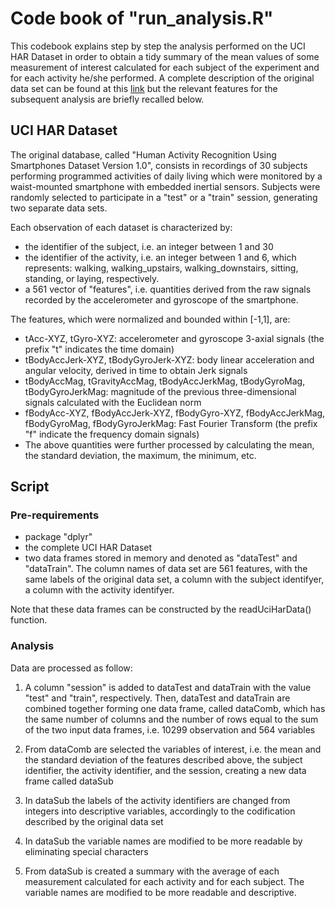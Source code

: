 # Code book of "run_analysis.R"

This codebook explains step by step the analysis performed on the UCI HAR Dataset in order to obtain
a tidy summary of the mean values of some measurement of interest calculated for each subject 
of the experiment and for each activity he/she performed.
A complete description of the original data set can be found at this [link](http://archive.ics.uci.edu/ml/datasets/Human+Activity+Recognition+Using+Smartphones)
but the relevant features for the subsequent analysis are briefly recalled below.

## UCI HAR Dataset
The original database, called "Human Activity Recognition Using Smartphones Dataset Version 1.0", 
consists in recordings of 30 subjects performing programmed activities of daily living which were 
monitored by a waist-mounted smartphone with embedded inertial sensors. 
Subjects were randomly selected to participate in a "test" or a "train" session, 
generating two separate data sets. 

Each observation of each dataset is characterized by:
* the identifier of the subject, i.e. an integer between 1 and 30
* the identifier of the activity, i.e. an integer between 1 and 6, which represents: walking, walking_upstairs, 
walking_downstairs, sitting, standing, or laying, respectively.
* a 561 vector of "features", i.e. quantities derived from the raw signals recorded by the accelerometer and gyroscope of the smartphone.

The features, which were normalized and bounded within [-1,1], are:
* tAcc-XYZ, tGyro-XYZ: accelerometer and gyroscope 3-axial signals (the prefix "t" indicates the time domain)
* tBodyAccJerk-XYZ, tBodyGyroJerk-XYZ: body linear acceleration and angular velocity, derived in time to obtain Jerk signals 
* tBodyAccMag, tGravityAccMag, tBodyAccJerkMag, tBodyGyroMag, tBodyGyroJerkMag: magnitude of the previous three-dimensional signals calculated with the Euclidean norm
* fBodyAcc-XYZ, fBodyAccJerk-XYZ, fBodyGyro-XYZ, fBodyAccJerkMag, fBodyGyroMag, fBodyGyroJerkMag: Fast Fourier Transform (the prefix "f" indicate the frequency domain signals)
* The above quantities were further processed by calculating the mean, the standard deviation, the maximum, 
the minimum, etc.

## Script
### Pre-requirements
* package "dplyr"
* the complete UCI HAR Dataset 
* two data frames stored in memory and denoted as "dataTest" and "dataTrain". 
The column names of data set are 561 features, with the same labels of the original data set, 
a column with the subject identifyer, a column with the activity identifyer.

Note that these data frames can be constructed by the readUciHarData() function. 

### Analysis

Data are processed as follow:

1. A column "session" is added to dataTest and dataTrain with the value "test" and "train", respectively.
Then, dataTest and dataTrain are combined together forming one data frame, called dataComb, 
which has the same number of columns and the number of rows equal to the sum of the two input data frames, 
i.e. 10299 observation and 564 variables

2. From dataComb are selected the variables of interest, i.e. the mean and the standard deviation of the 
features described above, the subject identifier, the activity identifier, and the session, creating a new 
data frame called dataSub

3. In dataSub the labels of the activity identifiers are changed from integers into descriptive variables, accordingly to the codification described by the original data set

4. In dataSub the variable names are modified to be more readable by eliminating special characters

5. From dataSub is created a summary with the average of each measurement calculated for each activity 
and for each subject. The variable names are modified to be more readable and descriptive.


